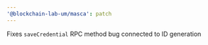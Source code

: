 ```yaml
---
'@blockchain-lab-um/masca': patch
---
```


Fixes `saveCredential` RPC method bug connected to ID generation

